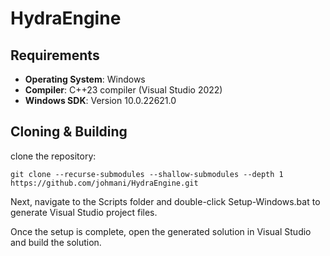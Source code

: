 # HydraEngine

## Requirements

- **Operating System**: Windows  
- **Compiler**: C++23 compiler (Visual Studio 2022)  
- **Windows SDK**: Version 10.0.22621.0  

## Cloning & Building

clone the repository:

```
git clone --recurse-submodules --shallow-submodules --depth 1 https://github.com/johmani/HydraEngine.git
```

Next, navigate to the Scripts folder and double-click Setup-Windows.bat to generate Visual Studio project files.

Once the setup is complete, open the generated solution in Visual Studio and build the solution.